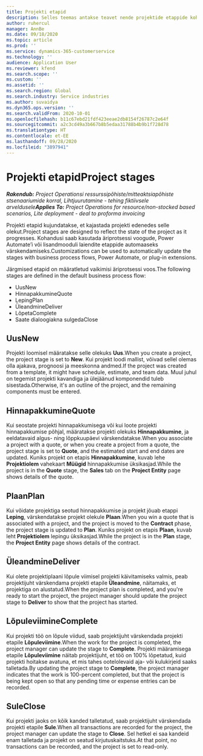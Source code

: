 ```yaml
---
title: Projekti etapid
description: Selles teemas antakse teavet nende projektide etappide kohta, mis on saadaval lahenduses Microsoft Dynamics Project Operations.
author: ruhercul
manager: AnnBe
ms.date: 09/18/2020
ms.topic: article
ms.prod: ''
ms.service: dynamics-365-customerservice
ms.technology: ''
audience: Application User
ms.reviewer: kfend
ms.search.scope: ''
ms.custom: ''
ms.assetid: ''
ms.search.region: Global
ms.search.industry: Service industries
ms.author: suvaidya
ms.dyn365.ops.version: ''
ms.search.validFrom: 2020-10-01
ms.openlocfilehash: b11c67ebd21fdf423eeae2db8154f26787c2e64f
ms.sourcegitcommit: a2c3cd49a3b667b8b5edaa31788b4b9b1f728d78
ms.translationtype: HT
ms.contentlocale: et-EE
ms.lasthandoff: 09/28/2020
ms.locfileid: "3897941"
---
```

# <a name="project-stages"></a><span data-ttu-id="d4f77-103">Projekti etapid</span><span class="sxs-lookup"><span data-stu-id="d4f77-103">Project stages</span></span>

<span data-ttu-id="d4f77-104">_**Rakendub:** Project Operationsi ressurssipõhiste/mitteaktsiapõhiste stsenaariumide korral,  Lihtjuurutamine - tehing fiktiivsele arveldusele_</span><span class="sxs-lookup"><span data-stu-id="d4f77-104">_**Applies To:** Project Operations for resource/non-stocked based scenarios, Lite deployment - deal to proforma invoicing_</span></span>

<span data-ttu-id="d4f77-105">Projekti etapid kujundatakse, et kajastada projekti edenedes selle olekut.</span><span class="sxs-lookup"><span data-stu-id="d4f77-105">Project stages are designed to reflect the state of the project as it progresses.</span></span> <span data-ttu-id="d4f77-106">Kohandusi saab kasutada äriprotsessi voogude, Power Automate’i või lisandmooduli laiendite etappide automaaseks värskendamiseks.</span><span class="sxs-lookup"><span data-stu-id="d4f77-106">Customizations can be used to automatically update the stages with business process flows, Power Automate, or plug-in extensions.</span></span>

<span data-ttu-id="d4f77-107">Järgmised etapid on määratletud vaikimisi äriprotsessi voos.</span><span class="sxs-lookup"><span data-stu-id="d4f77-107">The following stages are defined in the default business process flow:</span></span>

- <span data-ttu-id="d4f77-108">Uus</span><span class="sxs-lookup"><span data-stu-id="d4f77-108">New</span></span>
- <span data-ttu-id="d4f77-109">Hinnapakkumine</span><span class="sxs-lookup"><span data-stu-id="d4f77-109">Quote</span></span>
- <span data-ttu-id="d4f77-110">Leping</span><span class="sxs-lookup"><span data-stu-id="d4f77-110">Plan</span></span>
- <span data-ttu-id="d4f77-111">Üleandmine</span><span class="sxs-lookup"><span data-stu-id="d4f77-111">Deliver</span></span>
- <span data-ttu-id="d4f77-112">Lõpeta</span><span class="sxs-lookup"><span data-stu-id="d4f77-112">Complete</span></span>
- <span data-ttu-id="d4f77-113">Saate dialoogiakna sulgeda</span><span class="sxs-lookup"><span data-stu-id="d4f77-113">Close</span></span> 

## <a name="new"></a><span data-ttu-id="d4f77-114">Uus</span><span class="sxs-lookup"><span data-stu-id="d4f77-114">New</span></span>

<span data-ttu-id="d4f77-115">Projekti loomisel määratakse selle olekuks **Uus**.</span><span class="sxs-lookup"><span data-stu-id="d4f77-115">When you create a project, the project stage is set to **New**.</span></span> <span data-ttu-id="d4f77-116">Kui projekt loodi mallist, võivad sellel olemas olla ajakava, prognoosi ja meeskonna andmed.</span><span class="sxs-lookup"><span data-stu-id="d4f77-116">If the project was created from a template, it might have schedule, estimate, and team data.</span></span> <span data-ttu-id="d4f77-117">Muul juhul on tegemist projekti kavandiga ja ülejäänud komponendid tuleb sisestada.</span><span class="sxs-lookup"><span data-stu-id="d4f77-117">Otherwise, it's an outline of the project, and the remaining components must be entered.</span></span>

## <a name="quote"></a><span data-ttu-id="d4f77-118">Hinnapakkumine</span><span class="sxs-lookup"><span data-stu-id="d4f77-118">Quote</span></span>

<span data-ttu-id="d4f77-119">Kui seostate projekti hinnapakkumisega või kui loote projekti hinnapakkumise põhjal, määratakse projekti olekuks **Hinnapakkumine**, ja eeldatavaid algus- ning lõppkuupäevi värskendatakse.</span><span class="sxs-lookup"><span data-stu-id="d4f77-119">When you associate a project with a quote, or when you create a project from a quote, the project stage is set to **Quote**, and the estimated start and end dates are updated.</span></span> <span data-ttu-id="d4f77-120">Kuniks projekt on etapis **Hinnapakkumine**, kuvab lehe **Projektiolem** vahekaart **Müügid** hinnapakkumise üksikasjad.</span><span class="sxs-lookup"><span data-stu-id="d4f77-120">While the project is in the **Quote** stage, the **Sales** tab on the **Project Entity** page shows details of the quote.</span></span>

## <a name="plan"></a><span data-ttu-id="d4f77-121">Plaan</span><span class="sxs-lookup"><span data-stu-id="d4f77-121">Plan</span></span>

<span data-ttu-id="d4f77-122">Kui võidate projektiga seotud hinnapakkumise ja projekt jõuab etappi **Leping**, värskendatakse projekt olekule **Plaan**.</span><span class="sxs-lookup"><span data-stu-id="d4f77-122">When you win a quote that is associated with a project, and the project is moved to the **Contract** phase, the project stage is updated to **Plan**.</span></span> <span data-ttu-id="d4f77-123">Kuniks projekt on etapis **Plaan**, kuvab leht **Projektiolem** lepingu üksikasjad.</span><span class="sxs-lookup"><span data-stu-id="d4f77-123">While the project is in the **Plan** stage, the **Project Entity** page shows details of the contract.</span></span>

## <a name="deliver"></a><span data-ttu-id="d4f77-124">Üleandmine</span><span class="sxs-lookup"><span data-stu-id="d4f77-124">Deliver</span></span>

<span data-ttu-id="d4f77-125">Kui olete projektiplaani lõpule viimisel projekti käivitamiseks valmis, peab projektijuht värskendama projekti etapile **Üleandmine**, näitamaks, et projektiga on alustatud.</span><span class="sxs-lookup"><span data-stu-id="d4f77-125">When the project plan is completed, and you're ready to start the project, the project manager should update the project stage to **Deliver** to show that the project has started.</span></span>

## <a name="complete"></a><span data-ttu-id="d4f77-126">Lõpuleviimine</span><span class="sxs-lookup"><span data-stu-id="d4f77-126">Complete</span></span> 

<span data-ttu-id="d4f77-127">Kui projekti töö on lõpule viidud, saab projektijuht värskendada projekti etapile **Lõpuleviimine**.</span><span class="sxs-lookup"><span data-stu-id="d4f77-127">When the work for the project is completed, the project manager can update the stage to **Complete**.</span></span> <span data-ttu-id="d4f77-128">Projekti määramisega etapile **Lõpuleviimine** näitab projektijuht, et töö on 100% lõpetatud, kuid projekti hoitakse avatuna, et mis tahes ootelolevaid aja- või kulukirjeid saaks talletada.</span><span class="sxs-lookup"><span data-stu-id="d4f77-128">By updating the project stage to **Complete**, the project manager indicates that the work is 100-percent completed, but that the project is being kept open so that any pending time or expense entries can be recorded.</span></span>

## <a name="close"></a><span data-ttu-id="d4f77-129">Sule</span><span class="sxs-lookup"><span data-stu-id="d4f77-129">Close</span></span>

<span data-ttu-id="d4f77-130">Kui projekti jaoks on kõik kanded talletatud, saab projektijuht värskendada projekti etapile **Sule**.</span><span class="sxs-lookup"><span data-stu-id="d4f77-130">When all transactions are recorded for the project, the project manager can update the stage to **Close**.</span></span> <span data-ttu-id="d4f77-131">Sel hetkel ei saa kandeid enam talletada ja projekt on seatud kirjutuskaitstuks.</span><span class="sxs-lookup"><span data-stu-id="d4f77-131">At that point, no transactions can be recorded, and the project is set to read-only.</span></span>

